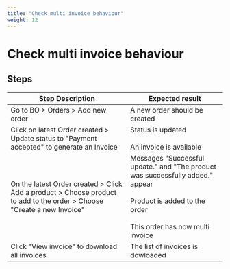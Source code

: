```yaml
---
title: "Check multi invoice behaviour"
weight: 12
---
```


# Check multi invoice behaviour
## Steps
| Step Description | Expected result |
| ----- | ----- |
| Go to BO > Orders > Add new order | A new order should be created |
| Click on latest Order created > Update status to "Payment accepted" to generate an Invoice | Status is updated<br><br>An invoice is available |
| On the latest Order created > Click Add a product > Choose product to add to the order > Choose "Create a new Invoice" | Messages "Successful update." and "The product was successfully added." appear<br><br>Product is added to the order<br><br>This order has now multi invoice |
| Click "View invoice" to download all invoices | The list of invoices is dowloaded |
